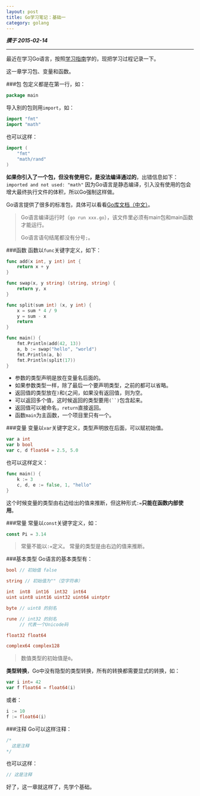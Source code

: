 ```yaml
---
layout: post
title: Go学习笔记：基础一
category: golang
---
```


***撰于 2015-02-14***

---

最近在学习Go语言，按照[学习指南](http://tour.golangtc.com/list)学的，现把学习过程记录一下。

这一章学习包、变量和函数。

###包
包定义都是在第一行，如：

```go
package main
```
导入别的包则用`import`，如：

```go
import "fmt"
import "math"
```
也可以这样：

```go
import (
	"fmt"
	"math/rand"
)
```
**如果你引入了一个包，但没有使用它，是没法编译通过的**，出错信息如下：
`imported and not used: "math"`
因为Go语言是静态编译，引入没有使用的包会增大最终执行文件的体积，所以Go强制这样做。

Go语言提供了很多的标准包，具体可以看看[Go库文档（中文）](http://mygodoc.oschina.mopaas.com/)。
>Go语言编译运行时（`go run xxx.go`），该文件里必须有main包和main函数才能运行。
>
>Go语言语句结尾都没有分号`;`。

###函数
函数以`func`关键字定义，如下：

```go
func add(x int, y int) int {
	return x + y
}

func swap(x, y string) (string, string) {
	return y, x
}

func split(sum int) (x, y int) {
	x = sum * 4 / 9
	y = sum - x
	return
}

func main() {
	fmt.Println(add(42, 13))
	a, b := swap("hello", "world")
	fmt.Println(a, b)
	fmt.Println(split(17))
}
```
* 参数的类型声明是放在变量名后面的。
* 如果参数类型一样，除了最后一个要声明类型，之前的都可以省略。
* 返回值的类型放在`)`和`{`之间，如果没有返回值，则为空。
* 可以返回多个值，这时候返回的类型要用`(``)`包含起来。
* 返回值可以被命名，`return`直接返回。
* 函数`main`为主函数，一个项目里只有一个。

###变量
变量以`var`关键字定义，类型声明放在后面，可以赋初始值。

```go
var a int
var b bool
var c, d float64 = 2.5, 5.0
```
也可以这样定义：

```go
func main() {
    k := 3
    c, d, e := false, 1, "hello"
}
```
这个时候变量的类型由右边给出的值来推断，但这种形式`:=`**只能在函数内部使用**。

###常量
常量以`const`关键字定义，如：

```go
const Pi = 3.14
```
>常量不能以`:=`定义。
>常量的类型是由右边的值来推断。

###基本类型
Go语言的基本类型有：

```go
bool // 初始值 false

string // 初始值为""（空字符串）

int  int8  int16  int32  int64
uint uint8 uint16 uint32 uint64 uintptr

byte // uint8 的别名

rune // int32 的别名
     // 代表一个Unicode码

float32 float64

complex64 complex128
```
>数值类型的初始值是`0`。

**类型转换**，Go中没有隐型的类型转换，所有的转换都需要显式的转换，如：

```go
var i int= 42
var f float64 = float64(i)
```
或者：

```go
i := 10
f := float64(i)
```

###注释
Go可以这样注释：

```go
/*
  这是注释
*/
```
也可以这样：

```go
// 这是注释
```

好了，这一章就这样了，先学个基础。
